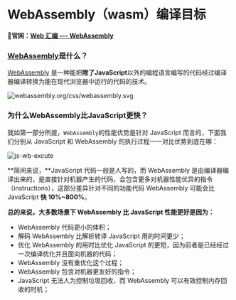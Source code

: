 # WebAssembly（wasm）编译目标



**🚀官网：[Web 汇编 --- WebAssembly](https://webassembly.org/)**



### [WebAssembly](https://developer.mozilla.org/zh-CN/docs/WebAssembly)是什么？

[WebAssembly](https://developer.mozilla.org/en-US/docs/WebAssembly/Concepts) 是一种能把**除了JavaScript**以外的编程语言编写的代码经过编译器编译转换为能在现代浏览器中运行的代码的技术。

![webassembly.org/css/webassembly.svg](https://webassembly.org/css/webassembly.svg)





### 为什么WebAssembly比JavaScript更快？

就如第一部分所提，`WebAssembly`的性能优势是针对 JavaScript 而言的，下面我们分别从 JavaScript 和 WebAssembly 的执行过程一一对比优势到底在哪：

![js-wb-excute](D:\GitHub\JavaScript\WebAssembly-编译目标\WebAssembly为什么快.png)

**简间来说，**JavaScript 代码一般是人写的，而 WebAssembly 是由编译器编译出来的，是直接针对机器产生的代码，会包含更多对机器性能优异的指令（instructions），这部分差异针对不同的功能代码 WebAssembly 可能会比 JavaScript **快 10%~800%**。

**总的来说，大多数场景下 WebAssembly 比 JavaScript 性能更好是因为：**

- WebAssembly 代码更小的体积；
- 解码 WebAssembly 比解析转译 JavaScript 用的时间更少；
- 优化 WebAssembly 的用时比优化 JavaScript 的更短，因为前者是已经经过一次编译优化并且面向机器的代码；
- WebAssembly 没有重优化这个过程；
- WebAssembly 包含对机器更友好的指令；
- JavaScript 无法人为控制垃圾回收，而 WebAssembly 可以有效控制内存回收的时机；

